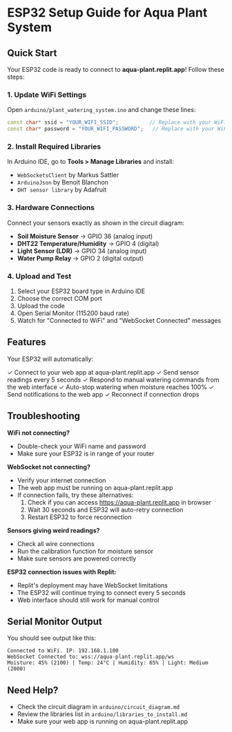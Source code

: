 # ESP32 Setup Guide for Aqua Plant System

## Quick Start

Your ESP32 code is ready to connect to **aqua-plant.replit.app**! Follow these steps:

### 1. Update WiFi Settings

Open `arduino/plant_watering_system.ino` and change these lines:

```cpp
const char* ssid = "YOUR_WIFI_SSID";          // Replace with your WiFi name
const char* password = "YOUR_WIFI_PASSWORD";   // Replace with your WiFi password
```

### 2. Install Required Libraries

In Arduino IDE, go to **Tools > Manage Libraries** and install:

- `WebSocketsClient` by Markus Sattler
- `ArduinoJson` by Benoit Blanchon  
- `DHT sensor library` by Adafruit

### 3. Hardware Connections

Connect your sensors exactly as shown in the circuit diagram:

- **Soil Moisture Sensor** → GPIO 36 (analog input)
- **DHT22 Temperature/Humidity** → GPIO 4 (digital)
- **Light Sensor (LDR)** → GPIO 34 (analog input)  
- **Water Pump Relay** → GPIO 2 (digital output)

### 4. Upload and Test

1. Select your ESP32 board type in Arduino IDE
2. Choose the correct COM port
3. Upload the code
4. Open Serial Monitor (115200 baud rate)
5. Watch for "Connected to WiFi" and "WebSocket Connected" messages

## Features

Your ESP32 will automatically:

✓ Connect to your web app at aqua-plant.replit.app
✓ Send sensor readings every 5 seconds
✓ Respond to manual watering commands from the web interface
✓ Auto-stop watering when moisture reaches 100%
✓ Send notifications to the web app
✓ Reconnect if connection drops

## Troubleshooting

**WiFi not connecting?**
- Double-check your WiFi name and password
- Make sure your ESP32 is in range of your router

**WebSocket not connecting?**
- Verify your internet connection
- The web app must be running on aqua-plant.replit.app
- If connection fails, try these alternatives:
  1. Check if you can access https://aqua-plant.replit.app in browser
  2. Wait 30 seconds and ESP32 will auto-retry connection
  3. Restart ESP32 to force reconnection

**Sensors giving weird readings?**
- Check all wire connections
- Run the calibration function for moisture sensor
- Make sure sensors are powered correctly

**ESP32 connection issues with Replit:**
- Replit's deployment may have WebSocket limitations
- The ESP32 will continue trying to connect every 5 seconds
- Web interface should still work for manual control

## Serial Monitor Output

You should see output like this:
```
Connected to WiFi. IP: 192.168.1.100
WebSocket Connected to: wss://aqua-plant.replit.app/ws
Moisture: 45% (2100) | Temp: 24°C | Humidity: 65% | Light: Medium (2000)
```

## Need Help?

- Check the circuit diagram in `arduino/circuit_diagram.md`
- Review the libraries list in `arduino/libraries_to_install.md`
- Make sure your web app is running on aqua-plant.replit.app
